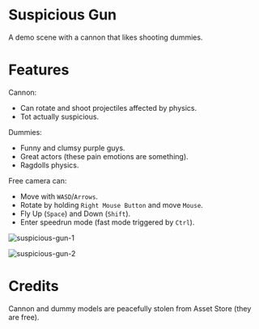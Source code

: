 # Suspicious Gun

A demo scene with a cannon that likes shooting dummies.

# Features

Cannon:
  - Can rotate and shoot projectiles affected by physics.
  - Tot actually suspicious.

Dummies:
  - Funny and clumsy purple guys.
  - Great actors (these pain emotions are something).
  - Ragdolls physics.

Free camera can:
  - Move with `WASD`/`Arrows`.
  - Rotate by holding `Right Mouse Button` and move `Mouse`.
  - Fly Up (`Space`) and Down (`Shift`).
  - Enter speedrun mode (fast mode triggered by `Ctrl`).

![suspicious-gun-1](https://user-images.githubusercontent.com/49134679/155894812-50088c3a-80d6-49fa-bbe8-842651bae766.png)

![suspicious-gun-2](https://user-images.githubusercontent.com/49134679/155894819-47506bf2-f8b0-4e81-b49c-8099b8604693.png)

# Credits

Cannon and dummy models are peacefully stolen from Asset Store (they are free).
